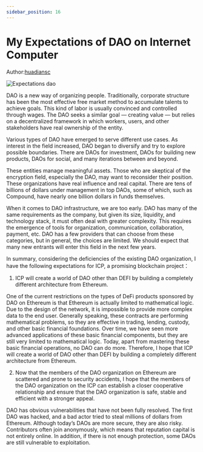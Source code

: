 ```yaml
---
sidebar_position: 16
---
```


# My Expectations of DAO on Internet Computer

Author:[huadiansc](https://medium.com/@huadiansc)

![Expectations dao](https://miro.medium.com/max/560/1*OtOfIe7uVqZvWvHbiU9jIg.jpeg)

DAO is a new way of organizing people. Traditionally, corporate structure has been the most effective free market method to accumulate talents to achieve goals. This kind of labor is usually convinced and controlled through wages. The DAO seeks a similar goal — creating value — but relies on a decentralized framework in which workers, users, and other stakeholders have real ownership of the entity.

Various types of DAO have emerged to serve different use cases. As interest in the field increased, DAO began to diversify and try to explore possible boundaries. There are DAOs for investment, DAOs for building new products, DAOs for social, and many iterations between and beyond.

These entities manage meaningful assets. Those who are skeptical of the encryption field, especially the DAO, may want to reconsider their position. These organizations have real influence and real capital. There are tens of billions of dollars under management in top DAOs, some of which, such as Compound, have nearly one billion dollars in funds themselves.

When it comes to DAO infrastructure, we are too early. DAO has many of the same requirements as the company, but given its size, liquidity, and technology stack, it must often deal with greater complexity. This requires the emergence of tools for organization, communication, collaboration, payment, etc. DAO has a few providers that can choose from these categories, but in general, the choices are limited. We should expect that many new entrants will enter this field in the next few years.

In summary, considering the deficiencies of the existing DAO organization, I have the following expectations for ICP, a promising blockchain project：

1. ICP will create a world of DAO other than DEFI by building a completely different architecture from Ethereum.

One of the current restrictions on the types of DeFi products sponsored by DAO on Ethereum is that Ethereum is actually limited to mathematical logic. Due to the design of the network, it is impossible to provide more complex data to the end user. Generally speaking, these contracts are performing mathematical problems, so they are effective in trading, lending, custody, and other basic financial foundations. Over time, we have seen more advanced applications of these basic financial components, but they are still very limited to mathematical logic. Today, apart from mastering these basic financial operations, no DAO can do more. Therefore, I hope that ICP will create a world of DAO other than DEFI by building a completely different architecture from Ethereum.

2. Now that the members of the DAO organization on Ethereum are scattered and prone to security accidents, I hope that the members of the DAO organization on the ICP can establish a closer cooperative relationship and ensure that the DAO organization is safe, stable and efficient with a stronger appeal.

DAO has obvious vulnerabilities that have not been fully resolved. The first DAO was hacked, and a bad actor tried to steal millions of dollars from Ethereum. Although today’s DAOs are more secure, they are also risky. Contributors often join anonymously, which means that reputation capital is not entirely online. In addition, if there is not enough protection, some DAOs are still vulnerable to exploitation.